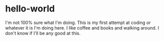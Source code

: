 # hello-world
I'm not 100% sure what I'm doing. 
This is my first attempt at coding or whatever it is I'm doing here.
I like coffee and books and walking around.
I don't know if I'll be any good at this. 
